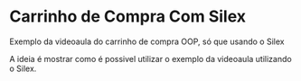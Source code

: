 # Carrinho de Compra Com Silex

Exemplo da videoaula do carrinho de compra OOP, só que usando o Silex

A ideia é mostrar como é possivel utilizar o exemplo da videoaula utilizando o Silex.


